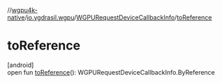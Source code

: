 //[wgpu4k-native](../../../index.md)/[io.ygdrasil.wgpu](../index.md)/[WGPURequestDeviceCallbackInfo](index.md)/[toReference](to-reference.md)

# toReference

[android]\
open fun [toReference](to-reference.md)(): WGPURequestDeviceCallbackInfo.ByReference